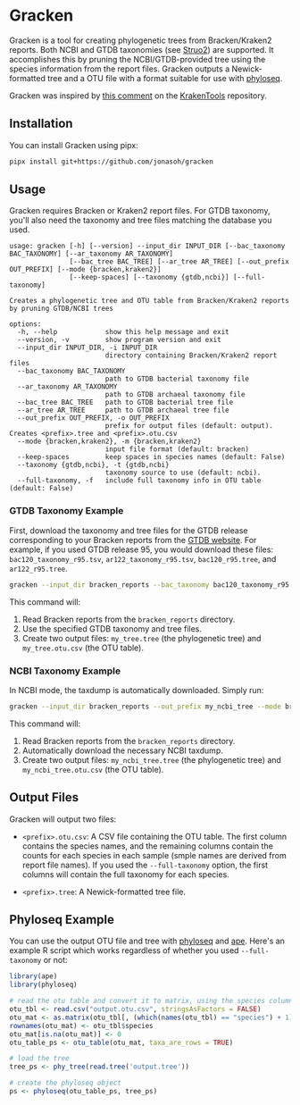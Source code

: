 # Gracken

Gracken is a tool for creating phylogenetic trees from Bracken/Kraken2 reports. Both NCBI and GTDB taxonomies (see [Struo2](https://github.com/leylabmpi/Struo2)) are supported. It accomplishes this by pruning the NCBI/GTDB-provided tree using the species information from the report files. Gracken outputs a Newick-formatted tree and a OTU file with a format suitable for use with [phyloseq](https://joey711.github.io/phyloseq/).

Gracken was inspired by [this comment](https://github.com/jenniferlu717/KrakenTools/issues/46#issuecomment-2387744942) on the [KrakenTools](https://github.com/jenniferlu717/KrakenTools/) repository.

## Installation

You can install Gracken using pipx:

```bash
pipx install git+https://github.com/jonasoh/gracken
```

## Usage

Gracken requires Bracken or Kraken2 report files. For GTDB taxonomy, you'll also need the taxonomy and tree files matching the database you used.

```
usage: gracken [-h] [--version] --input_dir INPUT_DIR [--bac_taxonomy BAC_TAXONOMY] [--ar_taxonomy AR_TAXONOMY]
               [--bac_tree BAC_TREE] [--ar_tree AR_TREE] [--out_prefix OUT_PREFIX] [--mode {bracken,kraken2}]
               [--keep-spaces] [--taxonomy {gtdb,ncbi}] [--full-taxonomy]

Creates a phylogenetic tree and OTU table from Bracken/Kraken2 reports by pruning GTDB/NCBI trees

options:
  -h, --help            show this help message and exit
  --version, -v         show program version and exit
  --input_dir INPUT_DIR, -i INPUT_DIR
                        directory containing Bracken/Kraken2 report files
  --bac_taxonomy BAC_TAXONOMY
                        path to GTDB bacterial taxonomy file
  --ar_taxonomy AR_TAXONOMY
                        path to GTDB archaeal taxonomy file
  --bac_tree BAC_TREE   path to GTDB bacterial tree file
  --ar_tree AR_TREE     path to GTDB archaeal tree file
  --out_prefix OUT_PREFIX, -o OUT_PREFIX
                        prefix for output files (default: output). Creates <prefix>.tree and <prefix>.otu.csv
  --mode {bracken,kraken2}, -m {bracken,kraken2}
                        input file format (default: bracken)
  --keep-spaces         keep spaces in species names (default: False)
  --taxonomy {gtdb,ncbi}, -t {gtdb,ncbi}
                        taxonomy source to use (default: ncbi).
  --full-taxonomy, -f   include full taxonomy info in OTU table (default: False)
```

### GTDB Taxonomy Example

First, download the taxonomy and tree files for the GTDB release corresponding to your Bracken reports from the [GTDB website](https://gtdb.ecogenomic.org/downloads). For example, if you used GTDB release 95, you would download these files: `bac120_taxonomy_r95.tsv`, `ar122_taxonomy_r95.tsv`, `bac120_r95.tree`, and `ar122_r95.tree`.

```bash
gracken --input_dir bracken_reports --bac_taxonomy bac120_taxonomy_r95.tsv --ar_taxonomy ar122_taxonomy_r95.tsv --bac_tree bac120_r95.tree --ar_tree ar122_r95.tree --out_prefix my_tree --taxonomy gtdb
```

This command will:

1.  Read Bracken reports from the `bracken_reports` directory.
2.  Use the specified GTDB taxonomy and tree files.
3.  Create two output files: `my_tree.tree` (the phylogenetic tree) and `my_tree.otu.csv` (the OTU table).

### NCBI Taxonomy Example

In NCBI mode, the taxdump is automatically downloaded. Simply run:

```bash
gracken --input_dir bracken_reports --out_prefix my_ncbi_tree --mode bracken
```

This command will:
1.  Read Bracken reports from the `bracken_reports` directory.
2.  Automatically download the necessary NCBI taxdump.
3.  Create two output files: `my_ncbi_tree.tree` (the phylogenetic tree) and `my_ncbi_tree.otu.csv` (the OTU table).

## Output Files

Gracken will output two files:

* `<prefix>.otu.csv`: A CSV file containing the OTU table. The first column contains the species names, and the remaining columns contain the counts for each species in each sample (smple names are derived from report file names). If you used the `--full-taxonomy` option, the first columns will contain the full taxonomy for each species.

* `<prefix>.tree`: A Newick-formatted tree file.

## Phyloseq Example

You can use the output OTU file and tree with [phyloseq](https://joey711.github.io/phyloseq/) and [ape](https://github.com/emmanuelparadis/ape). Here's an example R script which works regardless of whether you used `--full-taxonomy` or not:

```R
library(ape)
library(phyloseq)

# read the otu table and convert it to matrix, using the species column as row names
otu_tbl <- read.csv("output.otu.csv", stringsAsFactors = FALSE)
otu_mat <- as.matrix(otu_tbl[, (which(names(otu_tbl) == "species") + 1):ncol(otu_tbl)])
rownames(otu_mat) <- otu_tbl$species
otu_mat[is.na(otu_mat)] <- 0
otu_table_ps <- otu_table(otu_mat, taxa_are_rows = TRUE)

# load the tree
tree_ps <- phy_tree(read.tree('output.tree'))

# create the phyloseq object
ps <- phyloseq(otu_table_ps, tree_ps)
```
